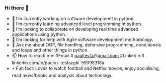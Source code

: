 ### Hi there 👋

- 🔭 I’m currently working on software development in python.
- 🌱 I’m currently learning advanced level programming in python. 
- 👯 I’m looking to collaborate on developing real time advanced applications using python.
- 🤔 I’m looking for help with Agile software development methodology.
- 💬 Ask me about OOP, file handling, defensive programming, conditionals and loops and other things in python.
- 📫 How to reach me: #Email:# paultesfa@gmail.com    #LinkedIn:# linkedin.com/in/paulos-tesfazghi-59098318a
- ⚡ Fun fact: Loves to watch football and Netflix movies, enjoy socialising, read news/books and analysis about technology.

